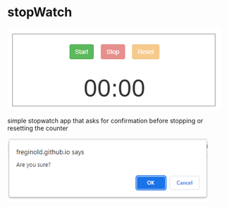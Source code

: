 # stopWatch

![stopWatch](https://github.com/freginold/stopWatch/blob/main/stopWatch-screengrab.png)

simple stopwatch app that asks for confirmation before stopping or resetting the counter

![confirmation](https://github.com/freginold/stopWatch/blob/main/confirmation-prompt.png)
